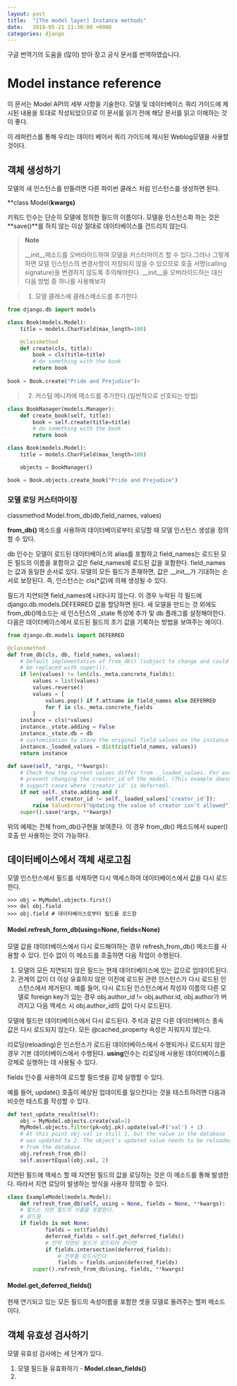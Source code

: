 ```yaml
---
layout: post
title:  "[The model layer] Instance methods"
date:   2018-05-21 11:30:00 +0900
categories: django
---
```


구글 번역기의 도움을 (많이) 받아 장고 공식 문서를 번역하였습니다.

# Model instance reference

이 문서는 Model API의 세부 사항을 기술한다. 모델 및 데이터베이스 쿼리 가이드에 제시된 내용을 토대로 작성되었으므로 이 문서를 읽기 전에 해당 문서를 읽고 이해하는 것이 좋다.

이 레퍼런스를 통해 우리는 데이터 베이서 쿼리 가이드에 제시된 Weblog모델을 사용할 것이다.

## 객체 생성하기

모델의 새 인스턴스를 만들려면 다른 파이썬 클래스 처럼 인스턴스를 생성하면 된다.

**class Model(**kwargs)**

키워드 인수는 단순히 모델에 정의한 필드의 이름이다. 모델을 인스턴스화 하는 것은 **save()**를 하지 않는 이상 절대로 데이터베이스를 건드리지 않는다.

> **Note** 
> 
> \_\_init\_\_메소드를 오버라이드하여 모델을 커스터마이즈 할 수 있다.그러나 그렇게하면 모델 인스턴스의 변경사항이 저장되지 않을 수 있으므로 호출 서명(calling signature)을 변경하지 않도록 주의해야한다. \_\_init\_\_을 오버라이드하는 대신 다음 방법 중 하나를 사용해보자

> 1. 모델 클래스에 클래스메소드를 추가한다.
 

```python
from django.db import models

class Book(models.Model):
    title = models.CharField(max_length=100)

    @classmethod
    def create(cls, title):
        book = cls(title=title)
        # do something with the book
        return book
        
book = Book.create("Pride and Prejudice")>
```

> 2. 커스텀 메니저에 메소드를 추가한다.(일반적으로 선호되는 방법)

```python
class BookManager(models.Manager):
    def create_book(self, title):
        book = self.create(title=title)
        # do something with the book
        return book

class Book(models.Model):
    title = models.CharField(max_length=100)

    objects = BookManager()

book = Book.objects.create_book("Pride and Prejudice")
```

### 모델 로딩 커스터마이징

classmethod Model.from\_db(db,field\_names, values)

**from_db()** 메소드를 사용하여 데이터베이로부터 로딩할 때 모델 인스턴스 생성을 정의할 수 있다.

db 인수는 모델이 로드된 데이터베이스의 alias를 포함하고 field_names는 로드된 모든 필드의 이름을 포함하고 값은 field_names에 로드된 값을 포함한다.
field_names는 값과 동일한 순서로 있다. 모델의 모든 필드가 존재하면, 값은 \_\_init\_\_가 기대하는 순서로 보장된다. 즉, 인스턴스는 cls(*값)에 의해 생성될 수 있다.


필드가 지연되면 field_names에 나타나지 않는다. 이 경우 누락된 각 필드에 django.db.models.DEFERRED 값을 할당하면 된다.
새 모델을 만드는 것 외에도 from_db()메소드는 새 인스턴스의 \_state 특성에 추가 및 db 플래그를 설정해야한다. 다음은 데이터베이스에서 로드된 필드의 초기 값을 기록하는 방법을 보여주는 예이다.

```python
from django.db.models import DEFERRED

@classmethod
def from_db(cls, db, field_names, values):
    # Default implementation of from_db() (subject to change and could
    # be replaced with super()).
    if len(values) != len(cls._meta.concrete_fields):
        values = list(values)
        values.reverse()
        values = [
            values.pop() if f.attname in field_names else DEFERRED
            for f in cls._meta.concrete_fields
        ]
    instance = cls(*values)
    instance._state.adding = False
    instance._state.db = db
    # customization to store the original field values on the instance
    instance._loaded_values = dict(zip(field_names, values))
    return instance

def save(self, *args, **kwargs):
    # Check how the current values differ from ._loaded_values. For example,
    # prevent changing the creator_id of the model. (This example doesn't
    # support cases where 'creator_id' is deferred).
    if not self._state.adding and (
            self.creator_id != self._loaded_values['creator_id']):
        raise ValueError("Updating the value of creator isn't allowed")
    super().save(*args, **kwargs)
```

위의 예제는 전체 from_db()구현을 보여준다. 이 경우 from_db() 메소드에서 super()호출 만 사용하는 것이 가능하다.

## 데이터베이스에서 객체 새로고침

모델 인스턴스에서 필드를 삭제하면 다시 액세스하여 데이터베이스에서 값을 다시 로드한다.

```
>>> obj = MyModel.objects.first()
>>> del obj.field
>>> obj.field # 데이터베이스로부터 필드를 로드함
```

#### Model.refresh\_form\_db(using=None, fields=None)

모델 값을 데이터베이스에서 다시 로드해야하는 경우 refresh\_from\_db() 메소드를 사용할 수 있다. 인수 없이 이 메소드를 호출하면 다음 작업이 수행된다.

1. 모델의 모든 지연되지 않은 필드는 현재 데이터베이스에 있는 값으로 업데이트된다.
2. 관계의 값이 더 이상 유효하지 않은 이전에 로드된 관련 인스턴스가 다시 로드된 인스턴스에서 제거된다. 예를 들어, 다시 로드된 인스턴스에서 작성자 이름의 다른 모델로 foreign key가 있는 경우 obj.author\_id != obj.author.id, obj.author가 버려지고 다음 액세스 시 obj.author\_id의 값이 다시 로드된다. 

모델에 필드만 데이터베이스에서 다시 로드된다. 주석과 같은 다른 데이터베이스 종속 값은 다시 로드되지 않는다. 모든 @cached_property 속성은 지워지지 않는다.

리로딩(reloading)은  인스턴스가 로드된 데이터베이스에서 수행되거나 로드되지 않은 경우 기본 데이터베이스에서 수행된다. **using**인수는 리로딩에 사용된 데이터베이스를 강제로 실행하는 데 사용될 수 있다.

fields 인수를 사용하여 로드할 필드셋을 강제 실행할 수 있다.

예를 들어, update() 호출이 예상된 업데이트를 일으킨다는 것을 테스트하려면 다음과 비슷한 테스트를 작성할 수 있다.

```python
def test_update_result(self):
    obj = MyModel.objects.create(val=1)
    MyModel.objects.filter(pk=obj.pk).update(val=F('val') + 1)
    # At this point obj.val is still 1, but the value in the database
    # was updated to 2. The object's updated value needs to be reloaded
    # from the database.
    obj.refresh_from_db()
    self.assertEqual(obj.val, 2)
```

지연된 필드에 액세스 할 때 지연된 필드의 값을 로딩하는 것은 이 메소드를 통해 발생한다. 따라서 지연 로딩이 발생하는 방식을 사용자 정의할 수 있다.

```python
class ExampleModel(models.Model):
	def refresh_from_db(self, using = None, fields = None, **kwargs):
	# 필드는 지연 필드의 이름을 포함한다.
    # 로드됨
    if fields is not None:
            fields = set(fields)
            deferred_fields = self.get_deferred_fields()
            # 만약 지연된 필드가 로드되려 한다면
            if fields.intersection(deferred_fields):
                # 전부를 로드시킨다
                fields = fields.union(deferred_fields)
        super().refresh_from_db(using, fields, **kwargs)
```

#### Model.get_deferred_fields()

현재 연기되고 있는 모든 필드의 속성이름을 포함한 셋을 모델로 돌려주는 헬퍼 메소드이다.

## 객체 유효성 검사하기

모델 유효성 검사에는 세 단계가 있다.

1. 모델 필드들 유효화하기 - **Model.clean_fields()**
2. 

